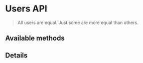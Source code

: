 # Users API

> All users are equal. Just some are more equal than others.

## Available methods

## Details
